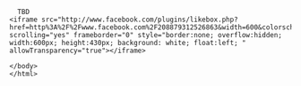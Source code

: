 <html>
  <head>
    <title>
      comp
    </title>
      <script type="text/javascript">
	     
	      <iframe src="https://www.facebook.com/plugins/video.php?href=https%3A%2F%2Fwww.facebook.com%2FSamsungHK%2Fvideos%2F2072243959497505%2F&show_text=0&width=560" width="560" height="373" style="border:none;overflow:hidden" scrolling="no" frameborder="0" allowTransparency="true" allowFullScreen="true"></iframe>
        function fetchGroups(url, cb, data) {
	if(!data) data = [];
	
	$.ajax({
		
		dataType:'jsonp',
		method:'get',
		url:url,
		success:function(result) {
			console.log('back with ' + result.data.length +' results');
			console.dir(result);
			//add to data
			data.push.apply(data, result.data);
			if(result.meta.next_link) {
				var nextUrl = result.meta.next_link;
				fetchGroups(nextUrl, cb, data);
			} else {
				cb(data);	
			}
		}
	});	
	
}

$(document).ready(function() {
	
	var $results = $("#results");

	$results.html("<p>Finding meetups with Ionic in the description.</p>");

	fetchGroups("https://api.meetup.com/find/groups?&photo-host=public&page=50&text=ionic&sig_id=2109318&radius=global&order=newest&sig=ad335a79ccce2b1bb65b27fe10ea6836305e5533&callback=?", function(res) {
		console.log("totally done");
		console.dir(res);	

		var s = "";
		for(var i=0;i<res.length; i++) {
			var group = res[i];
			s += "<h2>"+(i+1)+" <a href='"+group.link+"'>"+group.name+"</a></h2>";
			if(group.group_photo && group.group_photo.thumb_link) {
				s += "<img src=\"" + group.group_photo.thumb_link + "\" align=\"left\">";
			}
			s += "<p>Location: "+group.city + ", " + group.state + " " + group.country + "</p><br clear=\"left\">";
		}
		$results.html(s);
		
		
	});
		
});
        var queryString = window.location.search.slice(1);
        // if query string exists
        if (quertString) {
        qString = queryString.split('q=')[1].split('&')[0];
        alert(qString);
        }
        $.ajax({
  url: "https://api.meetup.com/Basel-NET-User-Group/events",
  jsonp: "callback",
  dataType: "jsonp",
  data: {
    format: "json"
  },
  success: function(response) {
    var events = response.data;
  }
});
        (function () {
  var module = angular.module('app', []);

  module.controller('MeetupEventsController', ['$scope', '$sce', MeetupEventsController]);

  MeetupEventsController.$inject = ['$scope', '$sce'];

  function MeetupEventsController($scope, $sce) {

    var vm = this;
    vm.Events = [];
    vm.scope = $scope;
    vm.loaded = false;

    vm.Refresh = function() {
      $.ajax({
        url: "https://api.meetup.com/Basel-NET-User-Group/events",
        jsonp: "callback",
        dataType: "jsonp",
        data: {
          format: "json"
        },
        success: function(response) {
          var events = response.data;

          for (var i = 0; i < events.length; i++) {
            var item = events[i];

            var eventItem = {
              Id: i,
              DisplayName: item.name,
              Description: $sce.trustAsHtml(item.description),
              Location: item.venue.name + " " + item.venue.address_1 + " " + item.venue.city,
              Time: new Date(item.time).toLocaleString(),
              Link :item.link,
            };
            vm.Events.push(eventItem)
          }
          vm.loaded = true;
          vm.scope.$apply();
        }
      });
    };
    function activate() {
      vm.Refresh();
    };
    activate();
  };
})();

      </script>
      </head>
    <body>
      <div class="row" ng-repeat="model in vm.Events track by model.Id" ng-cloak>
  <a href="" target="_blank" title="Öffnen auf meetup.com"><h3></h3></a>
  <label>Datum und Uhrzeit</label>
  <p></p>
  <label>Description</label>
  <div ng-bind-html="model.Description"></div>
  <label>Ort</label>
  <p></p>
</div>

    
      <blockquote class="embedly-card"><h4><a href="https://www.meetup.com/Youth-Entrepreneur-Warrior-Hong-Kong-%E9%9D%92%E5%B9%B4%E5%89%B5%E6%A5%AD%E8%BB%8D-%E9%A6%99%E6%B8%AF/">Youth Entrepreneur Warrior (Hong Kong) 青年創業軍 (香港) (Hong Kong, Hong Kong)</a></h4><p>Youth Entrepreneur Warrior is a famous youth entrepreneur organization in Hong Kong, bridging all youth entrepreneurs in Hong Kong, helping each other in this business world, and looking for any bright and new business opportunities. With regular and sometimes large-scale gathering events, we and our members are like a family, which facilitates Hong Kong youth entrepreneurs to share their feelings, their experiences and their opinions.</p></blockquote>
<script async src="//cdn.embedly.com/widgets/platform.js" charset="UTF-8"></script>
      TBD
    <iframe src="http://www.facebook.com/plugins/likebox.php?href=http%3A%2F%2Fwww.facebook.com%2F208879312526863&width=600&colorscheme=light&show_faces=true&border_color&stream=true&header=true&height=435" scrolling="yes" frameborder="0" style="border:none; overflow:hidden; width:600px; height:430px; background: white; float:left; " allowTransparency="true"></iframe>
    
    </body>
    </html>
  
